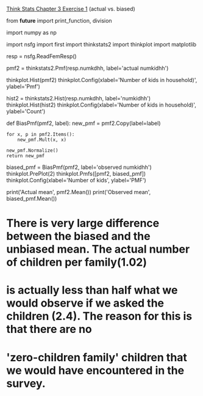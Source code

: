 [Think Stats Chapter 3 Exercise 1](http://greenteapress.com/thinkstats2/html/thinkstats2004.html#toc31) (actual vs. biased)

from __future__ import print_function, division



import numpy as np

import nsfg
import first
import thinkstats2
import thinkplot
import matplotlib

resp = nsfg.ReadFemResp()

pmf2 = thinkstats2.Pmf(resp.numkdhh, label='actual numkidhh')

thinkplot.Hist(pmf2)
thinkplot.Config(xlabel='Number of kids in household)', ylabel='Pmf')

hist2 = thinkstats2.Hist(resp.numkdhh, label='numkidhh')
thinkplot.Hist(hist2)
thinkplot.Config(xlabel='Number of kids in household)', ylabel='Count')

def BiasPmf(pmf2, label):
    new_pmf = pmf2.Copy(label=label)

    for x, p in pmf2.Items():
        new_pmf.Mult(x, x)
        
    new_pmf.Normalize()
    return new_pmf

biased_pmf = BiasPmf(pmf2, label='observed numkidhh')
thinkplot.PrePlot(2)
thinkplot.Pmfs([pmf2, biased_pmf])
thinkplot.Config(xlabel='Number of kids', ylabel='PMF') 

print('Actual mean', pmf2.Mean())
print('Observed mean', biased_pmf.Mean())

# There is very large difference between the biased and the unbiased mean. The actual number of children per family(1.02) 
# is actually less than half what we would observe if we asked the children (2.4). The reason for this is that there are no 
# 'zero-children family' children that we would have encountered in the survey.  